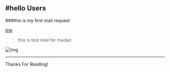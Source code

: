 #hello Users
------------------------------------------------
###this is my first mail request

[link](https://showdownjs.com/docs/quickstart/)

> this is test mail for madan 
>

![img](https://www.digitalocean.com/_next/static/media/intro-to-cloud.d49bc5f7.jpeg)

------------------------------------------------
Thanks For Reading!